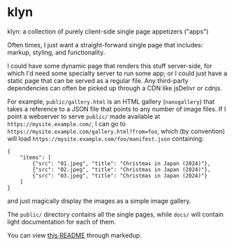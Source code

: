 # klyn

klyn: a collection of purely client-side single page appetizers ("apps")

Often times, I just want a straight-forward single page that includes: markup,
styling, and functionality.

I could have some dynamic page that renders this stuff server-side, for which
I'd need some specialty server to run some app; or I could just have a static
page that can be served as a regular file. Any third-party dependencies can
often be picked up through a CDN like jsDelivr or cdnjs.

For example, `public/gallery.html` is an HTML gallery (`nanogallery`) that
takes a reference to a JSON file that points to any number of image files. If I
point a webserver to serve `public/` made available at `https://mysite.example.com/`,
I can go to `https://mysite.example.com/gallery.html?from=foo`, which (by
convention) will load `https://mysite.example.com/foo/manifest.json` containing:

```
{
    "items": [
        {"src": "01.jpeg", "title": "Christmas in Japan (2024)"},
        {"src": "02.jpeg", "title": "Christmas in Japan (2024)"},
        {"src": "03.jpeg", "title": "Christmas in Japan (2024)"}
    ]
}
```

and just magically display the images as a simple image gallery.

The `public/` directory contains all the single pages, while `docs/` will
contain light documentation for each of them.

You can view [this README](https://r8y.page/markedup.html?from=https://raw.githubusercontent.com/ripta/klyn/refs/heads/main/README.md)
through markedup.
